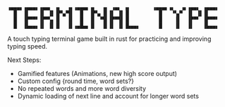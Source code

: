 ```text
▗▄▄▄▖▗▄▄▄▖▗▄▄▖ ▗▖  ▗▖▗▄▄▄▖▗▖  ▗▖ ▗▄▖ ▗▖       ▗▄▄▄▖▗▖  ▗▖▗▄▄▖ ▗▄▄▄▖
  █  ▐▌   ▐▌ ▐▌▐▛▚▞▜▌  █  ▐▛▚▖▐▌▐▌ ▐▌▐▌         █   ▝▚▞▘ ▐▌ ▐▌▐▌   
  █  ▐▛▀▀▘▐▛▀▚▖▐▌  ▐▌  █  ▐▌ ▝▜▌▐▛▀▜▌▐▌         █    ▐▌  ▐▛▀▘ ▐▛▀▀▘
  █  ▐▙▄▄▖▐▌ ▐▌▐▌  ▐▌▗▄█▄▖▐▌  ▐▌▐▌ ▐▌▐▙▄▄▖      █    ▐▌  ▐▌   ▐▙▄▄▖
```
A touch typing terminal game built in rust for practicing and improving typing speed.

Next Steps:
- Gamified features (Animations, new high score output)
- Custom config {round time, word sets?}
- No repeated words and more word diversity
- Dynamic loading of next line and account for longer word sets
